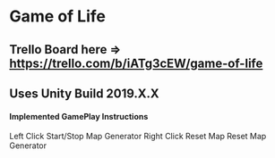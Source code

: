 # Game of Life

## Trello Board here => https://trello.com/b/iATg3cEW/game-of-life

## Uses Unity Build 2019.X.X

#### Implemented GamePlay Instructions
Left Click Start/Stop Map Generator
Right Click Reset Map Reset Map Generator
 
